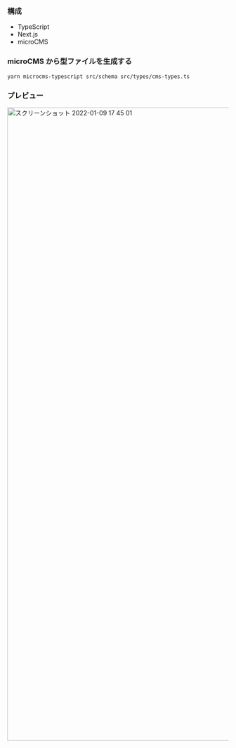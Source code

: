 ### 構成
- TypeScript
- Next.js
- microCMS

### microCMS から型ファイルを生成する

`yarn microcms-typescript src/schema src/types/cms-types.ts`


### プレビュー
<img width="1440" alt="スクリーンショット 2022-01-09 17 45 01" src="https://user-images.githubusercontent.com/63333564/148675499-e681b58b-c472-4e4d-80d9-e940242239c4.png">
